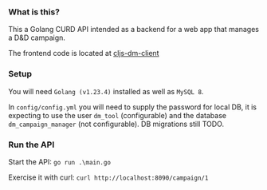 ### What is this?

This a Golang CURD API intended as a backend for a web app that manages a D&D campaign. 

The frontend code is located at [cljs-dm-client](https://github.com/foilofbob/cljs-dm-client)

### Setup
You will need `Golang (v1.23.4)` installed as well as `MySQL 8`.

In `config/config.yml` you will need to supply the password for local DB, it is expecting to use the user `dm_tool` (configurable) 
and the database `dm_campaign_manager` (not configurable). DB migrations still TODO.

### Run the API

Start the API: `go run .\main.go`

Exercise it with curl: `curl http://localhost:8090/campaign/1`
